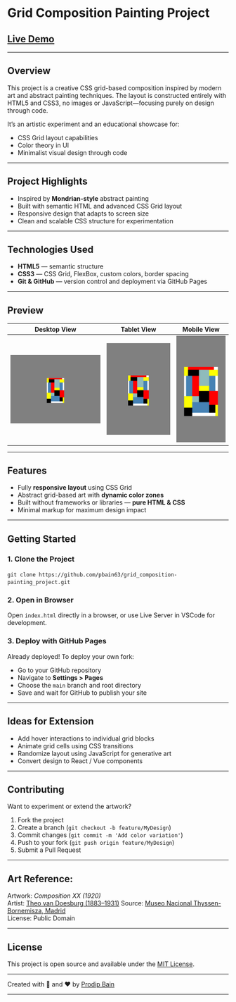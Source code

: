 # Grid Composition Painting Project

## [Live Demo](https://pbain63.github.io/grid_composition-painting_project/)

---

## Overview

This project is a creative CSS grid-based composition inspired by modern art and abstract painting techniques. The layout is constructed entirely with HTML5 and CSS3, no images or JavaScript—focusing purely on design through code.

It’s an artistic experiment and an educational showcase for:

- CSS Grid layout capabilities
- Color theory in UI
- Minimalist visual design through code

---

## Project Highlights

- Inspired by **Mondrian-style** abstract painting
- Built with semantic HTML and advanced CSS Grid layout
- Responsive design that adapts to screen size
- Clean and scalable CSS structure for experimentation

---

## Technologies Used

- **HTML5** — semantic structure
- **CSS3** — CSS Grid, FlexBox, custom colors, border spacing
- **Git & GitHub** — version control and deployment via GitHub Pages

---

## Preview

| Desktop View                                                                      | Tablet View                                                                     | Mobile View                                                                     |
| --------------------------------------------------------------------------------- | ------------------------------------------------------------------------------- | ------------------------------------------------------------------------------- |
| ![Desktop](assets/screenshots/grid-composition-painting-project_desktop-view.png) | ![Tablet](assets/screenshots/grid-composition-painting-project_tablet-view.png) | ![Mobile](assets/screenshots/grid-composition-painting-project_mobile-view.png) |

---

## Features

- Fully **responsive layout** using CSS Grid
- Abstract grid-based art with **dynamic color zones**
- Built without frameworks or libraries — **pure HTML & CSS**
- Minimal markup for maximum design impact

---

## Getting Started

### 1. Clone the Project

`git clone https://github.com/pbain63/grid_composition-painting_project.git`

### 2. Open in Browser

Open `index.html` directly in a browser, or use Live Server in VSCode for development.

### 3. Deploy with GitHub Pages

Already deployed! To deploy your own fork:

- Go to your GitHub repository
- Navigate to **Settings > Pages**
- Choose the `main` branch and root directory
- Save and wait for GitHub to publish your site

---

## Ideas for Extension

- Add hover interactions to individual grid blocks
- Animate grid cells using CSS transitions
- Randomize layout using JavaScript for generative art
- Convert design to React / Vue components

---

## Contributing

Want to experiment or extend the artwork?

1. Fork the project
2. Create a branch (`git checkout -b feature/MyDesign`)
3. Commit changes (`git commit -m 'Add color variation'`)
4. Push to your fork (`git push origin feature/MyDesign`)
5. Submit a Pull Request

---

## Art Reference:

<!-- https://www.museothyssen.org/en/collection/artists/doesburg-theo-van/composition-xx -->

Artwork: _Composition XX (1920)_  
Artist: [Theo van Doesburg (1883–1931)](https://en.wikipedia.org/wiki/Theo_van_Doesburg)
Source: [Museo Nacional Thyssen-Bornemisza, Madrid](https://www.museothyssen.org/en/collection/artists/doesburg-theo-van/composition-xx)  
License: Public Domain

---

## License

This project is open source and available under the [MIT License](LICENSE).

---

Created with 🎨 and ❤️ by [Prodip Bain](https://github.com/pbain63)

---
